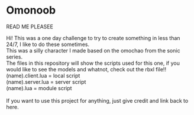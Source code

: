 # Omonoob
READ ME PLEASEE

Hi! This was a one day challenge to try to create something in less than 24/7, I like to do these sometimes. <br/>
This was a silly character I made based on the omochao from the sonic series. <br/>
The files in this repository will show the scripts used for this one, if you would like to see the models and whatnot, check out the rbxl file!!  <br/>
(name).client.lua = local script  <br/>
(name).server.lua = server script <br/>
(name).lua = module script <br/>
  <br/>
If you want to use this project for anything, just give credit and link back to here.
